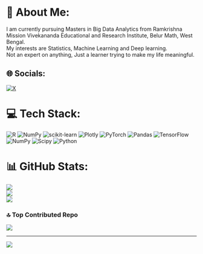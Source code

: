 # 💫 About Me:
I am currently pursuing Masters in Big Data Analytics from Ramkrishna Mission Vivekananda Educational and Research Institute, Belur Math, West Bengal.<br>My interests are Statistics, Machine Learning and Deep learning.<br>Not an expert on anything, Just a learner trying to make my life meaningful. 


## 🌐 Socials:
[![X](https://img.shields.io/badge/X-black.svg?logo=X&logoColor=white)](https://x.com/@SamSri72) 

# 💻 Tech Stack:
![R](https://img.shields.io/badge/r-%23276DC3.svg?style=for-the-badge&logo=r&logoColor=white) ![NumPy](https://img.shields.io/badge/numpy-%23013243.svg?style=for-the-badge&logo=numpy&logoColor=white) ![scikit-learn](https://img.shields.io/badge/scikit--learn-%23F7931E.svg?style=for-the-badge&logo=scikit-learn&logoColor=white) ![Plotly](https://img.shields.io/badge/Plotly-%233F4F75.svg?style=for-the-badge&logo=plotly&logoColor=white) ![PyTorch](https://img.shields.io/badge/PyTorch-%23EE4C2C.svg?style=for-the-badge&logo=PyTorch&logoColor=white) ![Pandas](https://img.shields.io/badge/pandas-%23150458.svg?style=for-the-badge&logo=pandas&logoColor=white) ![TensorFlow](https://img.shields.io/badge/TensorFlow-%23FF6F00.svg?style=for-the-badge&logo=TensorFlow&logoColor=white) ![NumPy](https://img.shields.io/badge/numpy-%23013243.svg?style=for-the-badge&logo=numpy&logoColor=white) ![Scipy](https://img.shields.io/badge/SciPy-%230C55A5.svg?style=for-the-badge&logo=scipy&logoColor=%white) ![Python](https://img.shields.io/badge/python-3670A0?style=for-the-badge&logo=python&logoColor=ffdd54)
# 📊 GitHub Stats:
![](https://github-readme-stats.vercel.app/api?username=SameerSri72&theme=dark&hide_border=false&include_all_commits=false&count_private=false)<br/>
![](https://github-readme-streak-stats.herokuapp.com/?user=SameerSri72&theme=dark&hide_border=false)<br/>
![](https://github-readme-stats.vercel.app/api/top-langs/?username=SameerSri72&theme=dark&hide_border=false&include_all_commits=false&count_private=false&layout=compact)

### 🔝 Top Contributed Repo
![](https://github-contributor-stats.vercel.app/api?username=SameerSri72&limit=5&theme=dark&combine_all_yearly_contributions=true)

---
[![](https://visitcount.itsvg.in/api?id=SameerSri72&icon=0&color=0)](https://visitcount.itsvg.in)

<!-- Proudly created with GPRM ( https://gprm.itsvg.in ) -->
